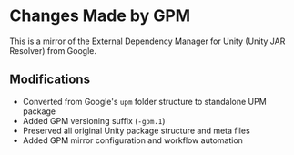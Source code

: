 # Changes Made by GPM

This is a mirror of the External Dependency Manager for Unity (Unity JAR Resolver) from Google.

## Modifications

- Converted from Google's `upm` folder structure to standalone UPM package
- Added GPM versioning suffix (`-gpm.1`)
- Preserved all original Unity package structure and meta files
- Added GPM mirror configuration and workflow automation

